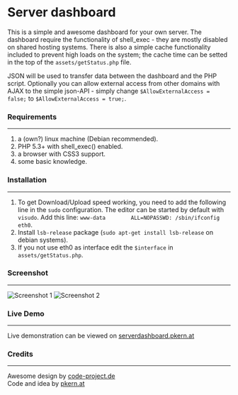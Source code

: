 # Server dashboard

This is a simple and awesome dashboard for your own server. The dashboard require the functionality of shell_exec - they are mostly disabled on shared hosting systems. There is also a simple cache functionality included to prevent high loads on the system; the cache time can be setted in the top of the `assets/getStatus.php` file.

JSON will be used to transfer data between the dashboard and the PHP script. Optionally you can allow external access from other domains with AJAX to the simple json-API - simply change `$AllowExternalAccess = false;` to `$AllowExternalAccess = true;`.

### Requirements
---
1. a (own?) linux machine (Debian recommended).
2. PHP 5.3+ with shell_exec() enabled.
3. a browser with CSS3 support.
4. some basic knowledge.

### Installation
---
1. To get Download/Upload speed working, you need to add the following line in the `sudo` configuration. The editor can be started by default with `visudo`. Add this line: `www-data        ALL=NOPASSWD: /sbin/ifconfig eth0`.
2. Install `lsb-release` package (`sudo apt-get install lsb-release` on debian systems).
3. If you not use eth0 as interface edit the `$interface` in `assets/getStatus.php`.

### Screenshot
---
![Screenshot 1](https://raw.github.com/patschi/serverdashboard/master/ServerOverview1.png "Screenshot 1")
![Screenshot 2](https://raw.github.com/patschi/serverdashboard/master/ServerOverview2.png "Screenshot 2")

### Live Demo
---
Live demonstration can be viewed on <a href="http://serverdashboard.pkern.at" target="_blank">serverdashboard.pkern.at</a>

### Credits
---
Awesome design by <a href="http://code-project.de" target="_blank">code-project.de</a><br />
Code and idea by <a href="http://pkern.at" target="_blank">pkern.at</a>